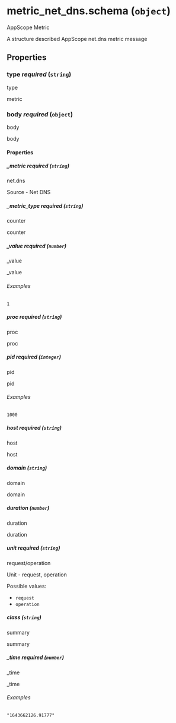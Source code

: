 # metric_net_dns.schema (`object`)

AppScope Metric

A structure described AppScope net.dns metric message

## Properties

### type _required_ (`string`)

type

metric

### body _required_ (`object`)

body

body

#### Properties

##### _metric _required_ (`string`)

net.dns

Source - Net DNS

##### _metric_type _required_ (`string`)

counter

counter

##### _value _required_ (`number`)

_value

_value

###### Examples

`1`

##### proc _required_ (`string`)

proc

proc

##### pid _required_ (`integer`)

pid

pid

###### Examples

`1000`

##### host _required_ (`string`)

host

host

##### domain (`string`)

domain

domain

##### duration (`number`)

duration

duration

##### unit _required_ (`string`)

request/operation

Unit - request, operation

Possible values:

- `request`
- `operation`

##### class (`string`)

summary

summary

##### _time _required_ (`number`)

_time

_time

###### Examples

`"1643662126.91777"`

